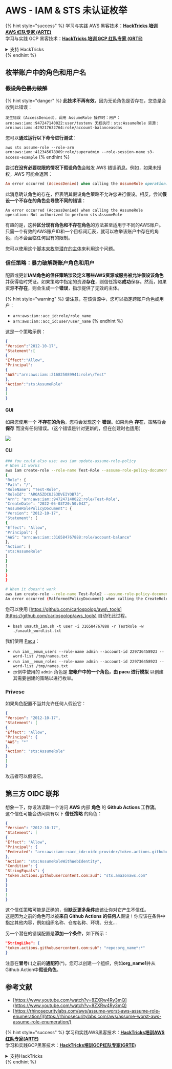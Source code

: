 # AWS - IAM & STS 未认证枚举

{% hint style="success" %}
学习与实践 AWS 黑客技术：<img src="../../../.gitbook/assets/image (1) (1) (1) (1).png" alt="" data-size="line">[**HackTricks 培训 AWS 红队专家 (ARTE)**](https://training.hacktricks.xyz/courses/arte)<img src="../../../.gitbook/assets/image (1) (1) (1) (1).png" alt="" data-size="line">\
学习与实践 GCP 黑客技术：<img src="../../../.gitbook/assets/image (2) (1).png" alt="" data-size="line">[**HackTricks 培训 GCP 红队专家 (GRTE)**<img src="../../../.gitbook/assets/image (2) (1).png" alt="" data-size="line">](https://training.hacktricks.xyz/courses/grte)

<details>

<summary>支持 HackTricks</summary>

* 查看 [**订阅计划**](https://github.com/sponsors/carlospolop)!
* **加入** 💬 [**Discord 群组**](https://discord.gg/hRep4RUj7f) 或 [**Telegram 群组**](https://t.me/peass) 或 **关注** 我们的 **Twitter** 🐦 [**@hacktricks\_live**](https://twitter.com/hacktricks_live)**.**
* **通过向** [**HackTricks**](https://github.com/carlospolop/hacktricks) 和 [**HackTricks Cloud**](https://github.com/carlospolop/hacktricks-cloud) GitHub 仓库提交 PR 分享黑客技巧。

</details>
{% endhint %}

## 枚举账户中的角色和用户名

### ~~假设角色暴力破解~~

{% hint style="danger" %}
**此技术不再有效**，因为无论角色是否存在，您总是会收到此错误：

`发生错误 (AccessDenied)，调用 AssumeRole 操作时：用户：arn:aws:iam::947247140022:user/testenv 无权执行：sts:AssumeRole 资源：arn:aws:iam::429217632764:role/account-balanceasdas`

您可以**通过运行以下命令进行测试**：

`aws sts assume-role --role-arn arn:aws:iam::412345678909:role/superadmin --role-session-name s3-access-example`
{% endhint %}

尝试**在没有必要权限的情况下假设角色**会触发 AWS 错误消息。例如，如果未授权，AWS 可能会返回：
```ruby
An error occurred (AccessDenied) when calling the AssumeRole operation: User: arn:aws:iam::012345678901:user/MyUser is not authorized to perform: sts:AssumeRole on resource: arn:aws:iam::111111111111:role/aws-service-role/rds.amazonaws.com/AWSServiceRoleForRDS
```
此消息确认角色的存在，但表明其假设角色策略不允许您进行假设。相反，尝试**假设一个不存在的角色会导致不同的错误**：
```less
An error occurred (AccessDenied) when calling the AssumeRole operation: Not authorized to perform sts:AssumeRole
```
有趣的是，这种**区分现有角色和不存在角色**的方法甚至适用于不同的AWS账户。只需一个有效的AWS账户ID和一个目标词汇表，就可以枚举该账户中存在的角色，而不会面临任何固有的限制。

您可以使用这个[脚本来枚举潜在的主体](https://github.com/RhinoSecurityLabs/Security-Research/tree/master/tools/aws-pentest-tools/assume_role_enum)来利用这个问题。

### 信任策略：暴力破解跨账户角色和用户

配置或更新**IAM角色的信任策略涉及定义哪些AWS资源或服务被允许假设该角色**并获得临时凭证。如果策略中指定的资源**存在**，则信任策略**成功**保存。然而，如果资源**不存在**，则会生成一个**错误**，指示提供了无效的主体。

{% hint style="warning" %}
请注意，在该资源中，您可以指定跨账户角色或用户：

* `arn:aws:iam::acc_id:role/role_name`
* `arn:aws:iam::acc_id:user/user_name`
{% endhint %}

这是一个策略示例：
```json
{
"Version":"2012-10-17",
"Statement":[
{
"Effect":"Allow",
"Principal":
{
"AWS":"arn:aws:iam::216825089941:role\/Test"
},
"Action":"sts:AssumeRole"
}
]
}
```
#### GUI

如果您使用一个 **不存在的角色**，您将会发现这个 **错误**。如果角色 **存在**，策略将会 **保存** 而没有任何错误。（这个错误是针对更新的，但在创建时也适用）

![](<../../../.gitbook/assets/image (153).png>)

#### CLI
```bash
### You could also use: aws iam update-assume-role-policy
# When it works
aws iam create-role --role-name Test-Role --assume-role-policy-document file://a.json
{
"Role": {
"Path": "/",
"RoleName": "Test-Role",
"RoleId": "AROA5ZDCUJS3DVEIYOB73",
"Arn": "arn:aws:iam::947247140022:role/Test-Role",
"CreateDate": "2022-05-03T20:50:04Z",
"AssumeRolePolicyDocument": {
"Version": "2012-10-17",
"Statement": [
{
"Effect": "Allow",
"Principal": {
"AWS": "arn:aws:iam::316584767888:role/account-balance"
},
"Action": [
"sts:AssumeRole"
]
}
]
}
}
}

# When it doesn't work
aws iam create-role --role-name Test-Role2 --assume-role-policy-document file://a.json
An error occurred (MalformedPolicyDocument) when calling the CreateRole operation: Invalid principal in policy: "AWS":"arn:aws:iam::316584767888:role/account-balanceefd23f2"
```
您可以使用 [https://github.com/carlospolop/aws\_tools](https://github.com/carlospolop/aws_tools) 自动化此过程。

* `bash unauth_iam.sh -t user -i 316584767888 -r TestRole -w ./unauth_wordlist.txt`

我们使用 [Pacu](https://github.com/RhinoSecurityLabs/pacu)：

* `run iam__enum_users --role-name admin --account-id 229736458923 --word-list /tmp/names.txt`
* `run iam__enum_roles --role-name admin --account-id 229736458923 --word-list /tmp/names.txt`
* 示例中使用的 `admin` 角色是 **您帐户中的一个角色，由 pacu 进行模拟** 以创建其需要创建的策略以进行枚举。

### Privesc

如果角色配置不当并允许任何人假设它：
```json
{
"Version": "2012-10-17",
"Statement": [
{
"Effect": "Allow",
"Principal": {
"AWS": "*"
},
"Action": "sts:AssumeRole"
}
]
}
```
攻击者可以假设它。

## 第三方 OIDC 联邦

想象一下，你设法读取一个访问 **AWS** 内部 **角色** 的 **Github Actions 工作流**。\
这个信任可能会访问具有以下 **信任策略** 的角色：
```json
{
"Version": "2012-10-17",
"Statement": [
{
"Effect": "Allow",
"Principal": {
"Federated": "arn:aws:iam::<acc_id>:oidc-provider/token.actions.githubusercontent.com"
},
"Action": "sts:AssumeRoleWithWebIdentity",
"Condition": {
"StringEquals": {
"token.actions.githubusercontent.com:aud": "sts.amazonaws.com"
}
}
}
]
}
```
这个信任策略可能是正确的，但**缺乏更多条件**应该让你对它产生不信任。\
这是因为之前的角色可以被**来自 Github Actions 的任何人**假设！你应该在条件中指定其他内容，例如组织名称、仓库名称、环境、分支...

另一个潜在的错误配置是**添加一个条件**，如下所示：
```json
"StringLike": {
"token.actions.githubusercontent.com:sub": "repo:org_name*:*"
}
```
注意在**冒号**(:)之前的**通配符**(*)。您可以创建一个组织，例如**org\_name1**并从Github Action中**假设角色**。

## 参考文献

* [https://www.youtube.com/watch?v=8ZXRw4Ry3mQ](https://www.youtube.com/watch?v=8ZXRw4Ry3mQ)
* [https://rhinosecuritylabs.com/aws/assume-worst-aws-assume-role-enumeration/](https://rhinosecuritylabs.com/aws/assume-worst-aws-assume-role-enumeration/)

{% hint style="success" %}
学习和实践AWS黑客技术：<img src="../../../.gitbook/assets/image (1) (1) (1) (1).png" alt="" data-size="line">[**HackTricks培训AWS红队专家(ARTE)**](https://training.hacktricks.xyz/courses/arte)<img src="../../../.gitbook/assets/image (1) (1) (1) (1).png" alt="" data-size="line">\
学习和实践GCP黑客技术：<img src="../../../.gitbook/assets/image (2) (1).png" alt="" data-size="line">[**HackTricks培训GCP红队专家(GRTE)**<img src="../../../.gitbook/assets/image (2) (1).png" alt="" data-size="line">](https://training.hacktricks.xyz/courses/grte)

<details>

<summary>支持HackTricks</summary>

* 查看[**订阅计划**](https://github.com/sponsors/carlospolop)!
* **加入** 💬 [**Discord群组**](https://discord.gg/hRep4RUj7f)或[**电报群组**](https://t.me/peass)或**在** **Twitter** 🐦 [**@hacktricks\_live**](https://twitter.com/hacktricks_live)**上关注我们。**
* **通过向** [**HackTricks**](https://github.com/carlospolop/hacktricks)和[**HackTricks Cloud**](https://github.com/carlospolop/hacktricks-cloud) github仓库提交PR分享黑客技巧。

</details>
{% endhint %}
